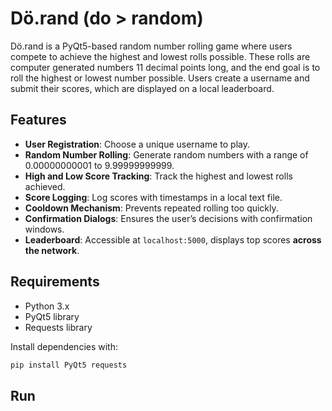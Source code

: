 # Dö.rand (do > random)

Dö.rand is a PyQt5-based random number rolling game where users compete to achieve the highest and lowest rolls possible. These rolls are computer generated numbers 11 decimal points long, and the end goal is to roll the highest or lowest number possible. Users create a username and submit their scores, which are displayed on a local leaderboard.

## Features

- **User Registration**: Choose a unique username to play.
- **Random Number Rolling**: Generate random numbers with a range of 0.00000000001 to 9.99999999999.
- **High and Low Score Tracking**: Track the highest and lowest rolls achieved.
- **Score Logging**: Log scores with timestamps in a local text file.
- **Cooldown Mechanism**: Prevents repeated rolling too quickly.
- **Confirmation Dialogs**: Ensures the user’s decisions with confirmation windows.
- **Leaderboard**: Accessible at `localhost:5000`, displays top scores **across the network**.

## Requirements

- Python 3.x
- PyQt5 library
- Requests library

Install dependencies with:
```bash
pip install PyQt5 requests
```

## Run
